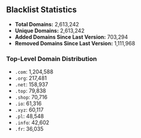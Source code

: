 ## Blacklist Statistics

- **Total Domains:** 2,613,242
- **Unique Domains:** 2,613,242
- **Added Domains Since Last Version:** 703,294
- **Removed Domains Since Last Version:** 1,111,968

### Top-Level Domain Distribution

-  `.com`: 1,204,588
-  `.org`: 217,481
-  `.net`: 158,937
-  `.top`: 79,838
-  `.shop`: 70,716
-  `.io`: 61,316
-  `.xyz`: 60,117
-  `.pl`: 48,548
-  `.info`: 42,602
-  `.fr`: 36,035
